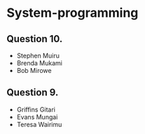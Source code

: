 # System-programming

## Question 10.
  <ul>
    <li>Stephen Muiru</li>
    <li>Brenda Mukami</li>
    <li>Bob Mirowe</li>
  </ul>

## Question 9.
  <ul>
    <li>Griffins Gitari</li>
    <li>Evans Mungai</li>
    <li>Teresa Wairimu</li>
  </ul>
